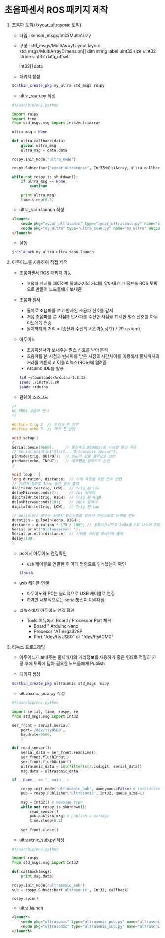 # 초음파센서 ROS 패키지 제작

1. 초음파 토픽 (/xycar_ultrasonic 토픽)

    * 타입 : sensor_msgs/Int32MultiArray
    * 구성 :
        std_msgs/MultiArrayLayout layout
            std_msgs/MultiArrayDimension[] dim
            string label
            uint32 size
            uint32 stride
            uint32 data_offset
        
        int32[] data

    
    * 패키지 생성
    ``` bash
    $catkin_create_pkg my_ultra std_msgs rospy
    ```

    * ultra_scan.py 작성
    ```python
    #!/usr/bin/env python

    import rospy
    import time
    from std_msgs.msg import Int32MultiArray

    ultra_msg = None

    def ultra_callback(data):
        global ultra_msg
        ultra_msg = data.data

    rospy.init_node("ultra_node")

    rospy.Subscriber("xycar_ultrasonic", Int32MultiArray, ultra_callback)

    while not rospy.is_shutdown():
        if ultra_msg == None:
            continue

        print(ultra_msg)
        time.sleep(0.5)
    ```

    * ultra_scan.launch 작성
    ```html
    <launch>
        <node pkg="xycar_ultrasonic" type="xycar_ultrasonic.py" name="xycar_ultrasonic" output="screen" />
        <node pkg="my_ultra" type="ultra_scan.py" name="my_ultra" output="screen" />
    </launch>
    ```

    * 실행
    ```bash
    $roslaunch my_ultra ultra_scan.launch
    ```
    
2. 아두이노를 사용하여 직접 제작
    * 초음파센서 ROS 패키지 기능
        + 초음파 센서를 제어하여 물체까지의 거리를 알아내고 그 정보를 ROS 토픽으로 만들어 노드들에게 보내줌

    * 초음파 센서
        + 물체로 초음파를 쏘고 반사된 초음파 신호를 감지
        + 처음 초음파를 쏜 시점과 반사파를 수신한 시점을 표시한 펄스 신호를 아두이노에게 전송
        + 물체까지의 거리 = (송신과 수신의 시간차(us)/2) / 29 us (cm)
    * 아두이노
        + 초음파센서가 보내주는 펄스 신호를 받아 분석
        + 초음파를 쏜 시점과 반사파를 받은 시점의 시간차이를 이용해서 물체까지의 거리를 계싼하고 이를 리눅스(ROS)에 알려줌
        + Arduino IDE를 활용
        ```bash
        $cd ~/Downloads/Arduino-1.8.12
        $sudo ./install.sh
        $sudo arduino
        ```

    * 펌웨어 소스코드
    ```cpp
    /*
    HC-SR04 초음파 센서
    */

    #define trig 2  // 트리거 핀 선언
    #define echo 3  // 에코 핀 선언

    void setup()
    {
    Serial.begin(9600);     // 통신속도 9600bps로 시리얼 통신 시작
    // Serial.println("Start... Ultrasonic Sensor");
    pinMode(trig, OUTPUT);  // 트리거 핀을 출력으로 선언
    pinMode(echo, INPUT);   // 에코핀을 입력으로 선언
    }

    void loop() { 
    long duration, distance;  // 거리 측정을 위한 변수 선언
    // 트리거 핀으로 10us 동안 펄스 출력
    digitalWrite(trig, LOW);  // Trig 핀 Low
    delayMicroseconds(2);     // 2us 딜레이
    digitalWrite(trig, HIGH); // Trig 핀 High
    delayMicroseconds(10);    // 10us 딜레이
    digitalWrite(trig, LOW);  // Trig 핀 Low

    // pulseln() 함수는 핀에서 펄스신호를 읽어서 마이크로초 단위로 반환
    duration = pulseIn(echo, HIGH);
    distance = duration * 170 / 1000; // 왕복시간이므로 340m를 2로 나누어 170 곱하
    Serial.print("Distance(mm): ");
    Serial.println(distance); // 거리를 시리얼 모니터에 출력
    delay(100);
    }
    ```

    * pc에서 아두이노 연결확인
        + usb 케이블로 연결한 후 아래 명령으로 인식됐는지 확인
        ```bash
        $lsusb
        ```
    
    * usb 케이블 연결
        + 아두이노와 PC는 물리적으로 USB 케이블로 연결
        + 하지만 내부적으로는 serial통신이 이루어짐

    * 리눅스에서 아두이노 연결 확인
        + Tools 메뉴에서 Board / Processor Port 체크
            - Board " Arduino Nano
            - Procesor "ATmega328P
            - Port "/dev/ttyUSB0"
                or "/dev/ttyACM0"

3. 리눅스 프로그래밍
    * 아두이노가 보내주는 물체까지의 거리정보를 사용하기 좋은 형태로 적절히 가공 후에 토픽에 담아 필요한 노드들에게 Publish

    * 패키지 생성
    ``` bash
    $catkin_create_pkg ultrasonic std_msgs rospy
    ```
    
    * ultrasonic_pub.py 작성
    ```python
    #!/usr/bin/env python

    import serial, time, rospy, re
    from std_msgs.msg import Int32

    ser_front = serial.Serial(
        port='/dev/ttyUSB0',
        baudrate=9600,
        )

    def read_sensor():
        serial_data = ser_front.readline()
        ser_front.flushInput()
        ser_front.flushOutput() 
        ultrasonic_data = int(filter(str.isdigit, serial_data))
        msg.data = ultrasonic_data
    
    if __name__ == '__main__':

        rospy.init_node('ultrasonic_pub', anonymous=False) # initialize node
        pub = rospy.Publisher('ultrasonic', Int32, queue_size=1)

        msg = Int32() # message type
        while not rospy.is_shutdown():
            read_sensor() 
            pub.publish(msg) # publish a message
            time.sleep(0.2)
        
        ser_front.close()
    ```

    * ultrasonic_sub.py 작성
    ```python
    #!/usr/bin/env python

    import rospy
    from std_msgs.msg import Int32

    def callback(msg):
        print(msg.data)

    rospy.init_node('ultrasonic_sub')
    sub = rospy.Subscriber('ultrasonic', Int32, callback)

    rospy.spin()

    ```

    * ultra.launch
    ```html
    <launch>
        <node pkg="ultrasonic" type="ultrasonic_pub.py" name="ultrasonic_pub"/>
        <node pkg="ultrasonic" type="ultrasonic_sub.py" name="ultrasonic_sub" output="screen"/>
    </launch> 
    ```
